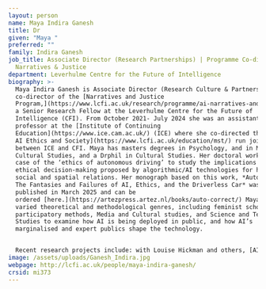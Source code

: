 ```yaml
---
layout: person
name: Maya Indira Ganesh
title: Dr
given: "Maya "
preferred: ""
family: Indira Ganesh
job_title: Associate Director (Research Partnerships) | Programme Co-director,
  Narratives & Justice
department: Leverhulme Centre for the Future of Intelligence
biography: >-
  Maya Indira Ganesh is Associate Director (Research Culture & Partnerships),
  co-director of the [Narratives and Justice
  Program,](https://www.lcfi.ac.uk/research/programme/ai-narratives-and-justice) and
  a Senior Research Fellow at the Leverhulme Centre for the Future of
  Intelligence (CFI). From October 2021- July 2024 she was an assistant teaching
  professor at the [Institute of Continuing
  Education](https://www.ice.cam.ac.uk/) (ICE) where she co-directed the [MSt in
  AI Ethics and Society](https://www.lcfi.ac.uk/education/mst/) run jointly
  between ICE and CFI. Maya has masters degrees in Psychology, and in Media and
  Cultural Studies, and a Drphil in Cultural Studies. Her doctoral work took the
  case of the ‘ethics of autonomous driving’ to study the implications of
  ethical decision-making proposed by algorithmic/AI technologies for human
  social and spatial relations. Her monograph based on this work, *Auto-Correct:
  The Fantasies and Failures of AI, Ethics, and the Driverless Car* was
  published in March 2025 and can be
  ordered [here.](https://artezpress.artez.nl/books/auto-correct/) Maya draws on
  varied theoretical and methodological genres, including feminist scholarship,
  participatory methods, Media and Cultural studies, and Science and Technology
  Studies to examine how AI is being deployed in public, and how AI’s
  marginalised and expert publics shape the technology.


  Recent research projects include: with Louise Hickman and others, [AI in the Street](https://www.careful.industries/ai-in-the-street/overview) (2024); [Decision-making with AI in connected places and cities](https://ai.cam.ac.uk/projects/decision-making-with-ai-in-connected-places-and-cities), a collaboration with partners across the university supported by the AI@Cam initiative (2024-2026) and the UK government’s [AI Security Institute](https://www.aisi.gov.uk/work/strengthening-ai-resilience) (2025-2026); and [Ai for Cultural Heritage (ArCH),](https://ai.cam.ac.uk/projects/ai-for-cultural-heritage-hub-arch) (2025-2026), a collaboration being led by the University Library to ‘create a secure workspace and Community of Practice to empower non-technical users (practitioners and academics) to analyse cultural heritage data securely with AI tools.’ She is also an invited speaker, curatorial advisor, and essayist writing about cultural conditions of embodied life under automation and AI. Prior to academia, Maya spent over a decade as a researcher and info-activist working at the intersection of gender justice, security, and digital freedom of expression.  An up-to-date list of her publications, talks, and writing about AI/digital culture can be found [here](https://bodyofwork.in/).
image: /assets/uploads/Ganesh_Indira.jpg
webpage: http://lcfi.ac.uk/people/maya-indira-ganesh/
crsid: mi373
---
```

